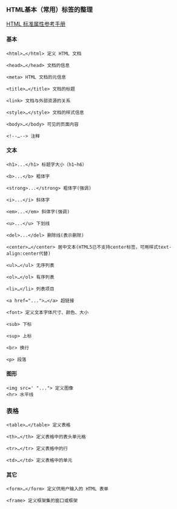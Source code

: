 ### HTML基本（常用）标签的整理

[HTML 标准属性参考手册]([超链接地址](https://www.w3school.com.cn/tags/html_ref_standardattributes.asp) "超链接title")

#### 基本

```(HTML)
<html>…</html> 定义 HTML 文档

<head>…</head> 文档的信息

<meta> HTML 文档的元信息

<title>…</title> 文档的标题

<link> 文档与外部资源的关系

<style>…</style> 文档的样式信息

<body>…</body> 可见的页面内容

<!--…--> 注释
```

#### 文本

```(HTML)
<h1>...</h1> 标题字大小（h1~h6）

<b>...</b> 粗体字

<strong>...</strong> 粗体字(强调)

<i>...</i> 斜体字

<em>...</em> 斜体字(强调)

<u>...</u> 下划线

<del>...</del> 删除线(表示删除)

<center>…</center> 居中文本(HTML5已不支持center标签，可用样式text-align:center代替)

<ul>…</ul> 无序列表

<ol>…</ol> 有序列表

<li>…</li> 列表项目

<a href="...">…</a> 超链接

<font> 定义文本字体尺寸、颜色、大小

<sub> 下标

<sup> 上标

<br> 换行

<p> 段落
```

#### 图形

```(HTML)
<img src=' "..."> 定义图像
<hr> 水平线
```

### 表格

```(HTML)
<table>…</table> 定义表格

<th>…</th> 定义表格中的表头单元格

<tr>…</tr> 定义表格中的行

<td>…</td> 定义表格中的单元
```

#### 其它

```(HTML)
<form>…</form> 定义供用户输入的 HTML 表单

<frame> 定义框架集的窗口或框架
```